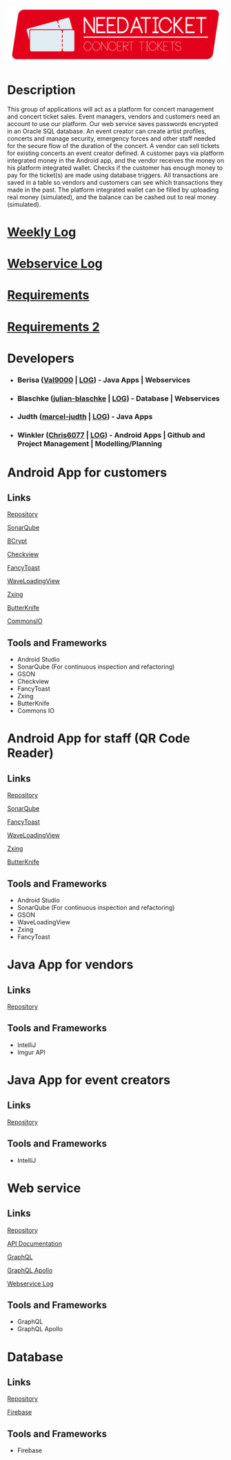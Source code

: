 ![Logo](https://raw.githubusercontent.com/Chris6077/NeedATicket/master/Logos/Header.png)

# Description
This group of applications will act as a platform for concert management and concert ticket sales. Event managers, vendors and customers need an account to use our platform. Our web service saves passwords encrypted in an Oracle SQL database. An event creator can create artist profiles, concerts and manage security, emergency forces and other staff needed for the secure flow of the duration of the concert. A vendor can sell tickets for existing concerts an event creator defined. A customer pays via platform integrated money in the Android app, and the vendor receives the money on his platform integrated wallet. Checks if the customer has enough money to pay for the ticket(s) are made using database triggers. All transactions are saved in a table so vendors and customers can see which transactions they made in the past. The platform integrated wallet can be filled by uploading real money (simulated), and the balance can be cashed out to real money (simulated).

# [Weekly Log](https://htlvillachat-my.sharepoint.com/:w:/g/personal/winklerc_edu_htl-villach_at/EVWIyvfUJz9GngEGW6lmbqABx9kWJooJ1uZkRGe397p05w?e=AGXQYS)

# [Webservice Log](https://htlvillachat-my.sharepoint.com/:w:/g/personal/winklerc_edu_htl-villach_at/Ee4JvXspbeZFlmqBtgPcP40BYxx8Fy4sI2d-O1tjuGHYkQ?e=dzIMSq)

# [Requirements](https://htlvillachat-my.sharepoint.com/:w:/g/personal/winklerc_edu_htl-villach_at/EUjFprJmCJdIgAN7whjcOFkBiH8XCveoNxQ3UB9oFQDYPg?e=rfrKiP)

# [Requirements 2](https://htlvillachat-my.sharepoint.com/:w:/g/personal/winklerc_edu_htl-villach_at/Eft8CKWXLzxHgDrZ2rx6S4IBXqRvD7p3gb1R9cbqQI1aFw?e=5oOoJz)

# Developers

* ### Berisa ([Val9000](https://github.com/Val9000) | [LOG](https://htlvillachat-my.sharepoint.com/:w:/g/personal/winklerc_edu_htl-villach_at/EaywpY8L53dIrqwx0smyrDYB3zoYszAfeuJwvZiYw6LNEQ?e=l5l0AD)) - Java Apps | Webservices
* ### Blaschke ([julian-blaschke](https://github.com/julian-blaschke) | [LOG](https://htlvillachat-my.sharepoint.com/:w:/g/personal/winklerc_edu_htl-villach_at/EZTklbVavlZKhFUt2pcI7xsBdwZBpKeHpDt3jqBk9Q65ag?e=O96nRp)) - Database | Webservices
* ### Judth ([marcel-judth](https://github.com/marcel-judth) | [LOG](https://htlvillachat-my.sharepoint.com/:w:/g/personal/winklerc_edu_htl-villach_at/EUJYmbx1pyJNvZ7GuIUih7EBnrxzB0VZzM7-KPiJwvcMIg?e=N1NcAM)) - Java Apps
* ### Winkler ([Chris6077](https://github.com/Chris6077) | [LOG](https://htlvillachat-my.sharepoint.com/:w:/g/personal/winklerc_edu_htl-villach_at/ERyPsAQ3_odIjNxfVFiSWokBSq8NU3joNkktwLWi76b_ZA?e=it808g)) - Android Apps | Github and Project Management | Modelling/Planning

# Android App for customers
## Links
[Repository](https://github.com/Chris6077/NeedATicket/tree/master/Android%20App%20Customer)

[SonarQube](https://www.sonarqube.org/)

[BCrypt](https://mvnrepository.com/artifact/at.favre.lib/bcrypt)

[Checkview](https://github.com/cdflynn/checkview)

[FancyToast](https://github.com/Shashank02051997/FancyToast-Android)

[WaveLoadingView](https://github.com/tangqi92/WaveLoadingView)

[Zxing](https://github.com/zxing/zxing)

[ButterKnife](https://jakewharton.github.io/butterknife/)

[CommonsIO](https://commons.apache.org/proper/commons-io/)
## Tools and Frameworks
* Android Studio
* SonarQube (For continuous inspection and refactoring)
* GSON
* Checkview
* FancyToast
* Zxing
* ButterKnife
* Commons IO

# Android App for staff (QR Code Reader)
## Links
[Repository](https://github.com/Chris6077/NeedATicket/tree/master/Android%20App%20QR)

[SonarQube](https://www.sonarqube.org/)

[FancyToast](https://github.com/Shashank02051997/FancyToast-Android)

[WaveLoadingView](https://github.com/tangqi92/WaveLoadingView)

[Zxing](https://github.com/zxing/zxing)

[ButterKnife](https://jakewharton.github.io/butterknife/)
## Tools and Frameworks
* Android Studio
* SonarQube (For continuous inspection and refactoring)
* GSON
* WaveLoadingView
* Zxing
* FancyToast

# Java App for vendors
## Links
[Repository](https://github.com/Chris6077/NeedATicket/tree/master/Java%20App%20Vendor)
## Tools and Frameworks
* IntelliJ
* Imgur API

# Java App for event creators
## Links
[Repository](https://github.com/Chris6077/NeedATicket/tree/master/Java%20App%20Creator)
## Tools and Frameworks
* IntelliJ

# Web service
## Links
[Repository](https://github.com/Chris6077/NeedATicket/tree/master/Webservice)

[API Documentation](https://documenter.getpostman.com/view/5557635/RWgp1Kcn#071bf632-ccf4-43c2-8bab-eda7d66ec974)

[GraphQL](https://graphql.org)

[GraphQL Apollo](https://www.apollographql.com/)

[Webservice Log](https://htlvillachat-my.sharepoint.com/:w:/g/personal/winklerc_edu_htl-villach_at/Ee4JvXspbeZFlmqBtgPcP40BYxx8Fy4sI2d-O1tjuGHYkQ?e=dzIMSq)
## Tools and Frameworks
* GraphQL
* GraphQL Apollo

# Database
## Links
[Repository](https://github.com/Chris6077/NeedATicket/tree/master/Firebase)

[Firebase](https://firebase.google.com)
## Tools and Frameworks
* Firebase
